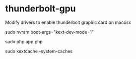 # thunderbolt-gpu
Modify drivers to enable thunderbolt graphic card on macosx

sudo nvram boot-args="kext-dev-mode=1"

sudo php app.php

sudo kextcache -system-caches

